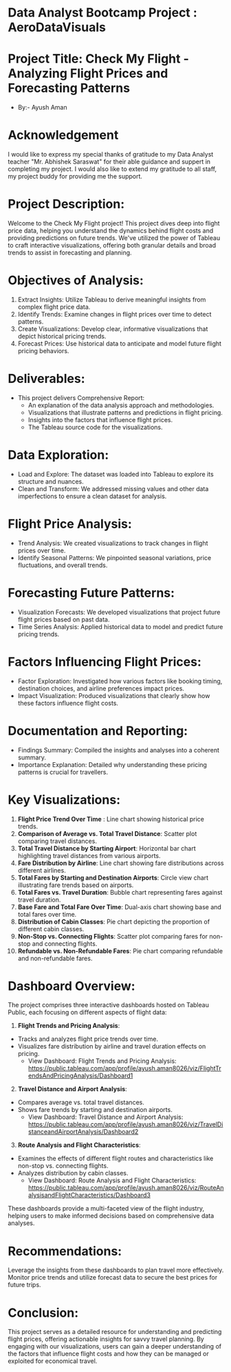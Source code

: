 #   Data Analyst Bootcamp Project : AeroDataVisuals
# Project Title: Check My Flight - Analyzing Flight Prices and Forecasting Patterns 
*  By:- Ayush Aman
 
# Acknowledgement
 I would like to express my special thanks of gratitude to my Data Analyst teacher "Mr. Abhishek Saraswat" for their able guidance and suppert in completing my project. I would also like to extend my gratitude to all staff, my project buddy for providing me the support.
 
# Project Description:
 Welcome to the Check My Flight project! This project dives deep into flight price data, helping you understand the dynamics behind flight costs and providing predictions on future trends. We've utilized the power of Tableau to craft interactive visualizations, offering both granular details and broad trends to assist in forecasting and planning.
 
# Objectives of Analysis:
 1.	Extract Insights: Utilize Tableau to derive meaningful insights from complex flight price data.
 2.	Identify Trends: Examine changes in flight prices over time to detect patterns.
 3.	Create Visualizations: Develop clear, informative visualizations that depict historical pricing trends.
 4.	Forecast Prices: Use historical data to anticipate and model future flight pricing behaviors.

# Deliverables:
* This project delivers Comprehensive Report:
  * An explanation of the data analysis approach and methodologies.
  * Visualizations that illustrate patterns and predictions in flight pricing.
  * Insights into the factors that influence flight prices.
  * The Tableau source code for the visualizations.

# Data Exploration: 
* Load and Explore: The dataset was loaded into Tableau to explore its structure and nuances.
* Clean and Transform: We addressed missing values and other data imperfections to ensure a clean dataset for analysis.
  
# Flight Price Analysis: 
* Trend Analysis: We created visualizations to track changes in flight prices over time.
* Identify Seasonal Patterns: We pinpointed seasonal variations, price fluctuations, and overall trends.

# Forecasting Future Patterns: 
* Visualization Forecasts: We developed visualizations that project future flight prices based on past data.
* Time Series Analysis: Applied historical data to model and predict future pricing trends.

# Factors Influencing Flight Prices: 
* Factor Exploration: Investigated how various factors like booking timing, destination choices, and airline preferences impact prices.
* Impact Visualization: Produced visualizations that clearly show how these factors influence flight costs.

# Documentation and Reporting: 
* Findings Summary: Compiled the insights and analyses into a coherent summary.
* Importance Explanation: Detailed why understanding these pricing patterns is crucial for travellers.

# Key Visualizations: 
  1.	**Flight Price Trend Over Time** : Line chart showing historical price trends.
  2.	**Comparison of Average vs. Total Travel Distance**: Scatter plot comparing travel distances.
  3.	**Total Travel Distance by Starting Airport**: Horizontal bar chart highlighting travel distances from various airports.
  4.	**Fare Distribution by Airline**: Line chart showing fare distributions across different airlines.
  5.	**Total Fares by Starting and Destination Airports**: Circle view chart illustrating fare trends based on airports.
  6.	**Total Fares vs. Travel Duration**: Bubble chart representing fares against travel duration.
  7.	**Base Fare and Total Fare Over Time**: Dual-axis chart showing base and total fares over time.
  8.	**Distribution of Cabin Classes**: Pie chart depicting the proportion of different cabin classes.
  9.	**Non-Stop vs. Connecting Flights**: Scatter plot comparing fares for non-stop and connecting flights.
  10.	**Refundable vs. Non-Refundable Fares**: Pie chart comparing refundable and non-refundable fares.

# Dashboard Overview:
The project comprises three interactive dashboards hosted on Tableau Public, each focusing on different aspects of flight data:
1. **Flight Trends and Pricing Analysis**:
  * Tracks and analyzes flight price trends over time.
  * Visualizes fare distribution by airline and travel duration effects on pricing.
    * View Dashboard: Flight Trends and Pricing Analysis:
       https://public.tableau.com/app/profile/ayush.aman8026/viz/FlightTrendsAndPricingAnalysis/Dashboard1
      
2.	**Travel Distance and Airport Analysis**:
  * Compares average vs. total travel distances.
  * Shows fare trends by starting and destination airports.
    * View Dashboard: Travel Distance and Airport Analysis:
        https://public.tableau.com/app/profile/ayush.aman8026/viz/TravelDistanceandAirportAnalysis/Dashboard2
      
3.	**Route Analysis and Flight Characteristics**:
  * Examines the effects of different flight routes and characteristics like non-stop vs. connecting flights.
  * Analyzes distribution by cabin classes.
    * View Dashboard: Route Analysis and Flight Characteristics:
      https://public.tableau.com/app/profile/ayush.aman8026/viz/RouteAnalysisandFlightCharacteristics/Dashboard3
     
These dashboards provide a multi-faceted view of the flight industry, helping users to make informed decisions based on comprehensive data analyses.

# Recommendations:
Leverage the insights from these dashboards to plan travel more effectively. Monitor price trends and utilize forecast data to secure the best prices for future trips.

# Conclusion:
This project serves as a detailed resource for understanding and predicting flight prices, offering actionable insights for savvy travel planning. By engaging with our visualizations, users can gain a deeper understanding of the factors that influence flight costs and how they can be managed or exploited for economical travel.



